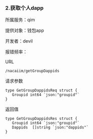 ### **2.获取个人dapp**

所属服务：qim

提供对象：钱包app

开发者：devil

报错频率：

URL

```
/nacaiim/getGroupDappids
```

请求参数

    type GetGroupDappidsReq struct {
       Groupid int64 `json:"groupid"`
    }

返回值

    type GetGroupDappidsRes struct {
       Groupid int64 `json:"groupid"`
       Dappids  []string `json:"dappids"`
    }



